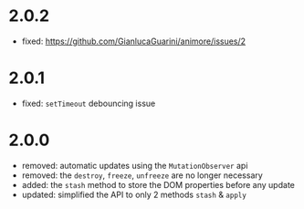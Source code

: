 # 2.0.2

- fixed: https://github.com/GianlucaGuarini/animore/issues/2

# 2.0.1

- fixed: `setTimeout` debouncing issue

# 2.0.0

- removed: automatic updates using the `MutationObserver` api
- removed: the `destroy`, `freeze`, `unfreeze` are no longer necessary
- added: the `stash` method to store the DOM properties before any update
- updated: simplified the API to only 2 methods `stash` & `apply`

